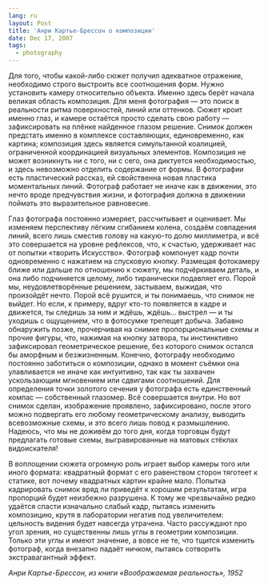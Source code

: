 ```yaml
---
lang: ru
layout: Post
title: 'Анри Картье-Брессон о композиции'
date: Dec 17, 2007
tags:
  - photography
---
```


Для того, чтобы какой-либо сюжет получил адекватное отражение, необходимо строго выстроить все соотношения форм. Нужно установить камеру относительно объекта. Именно здесь берёт начала великая область композиция. Для меня фотография — это поиск в реальности ритма поверхностей, линий или оттенков. Сюжет кроит именно глаз, и камере остаётся просто сделать свою работу — зафиксировать на плёнке найденное глазом решение. Снимок должен предстать именно в комплексе составляющих, единовременно, как картина; композиция здесь является симультанной коалицией, ограниченной координацией визуальных элементов. Композиция не может возникнуть ни с того, ни с сего, она диктуется необходимостью, и здесь невозможно отделить содержание от формы. В фотографии есть пластический рассказ, ей свойственна новая пластика моментальных линий. Фотограф работает не иначе как в движении, это нечто вроде предчувствия жизни, и фотография должна в движении поймать это выразительное равновесие.

<!--more-->

Глаз фотографа постоянно измеряет, рассчитывает и оценивает. Мы изменяем перспективу лёгким сгибанием колена, создаём совпадения линий, всего лишь сместив голову на какую-то долю миллиметра, и всё это совершается на уровне рефлексов, что, к счастью, удерживает нас от попытки «творить Искусство». Фотограф компонует кадр почти одновременно с нажатием на спусковую кнопку. Размещая фотокамеру ближе или дальше по отношению к сюжету, мы подчёркиваем деталь, и она либо подчиняется целому, либо тиранически подавляет его. Порой мы, неудовлетворённые решением, застываем, выжидая, что произойдёт нечто. Порой всё рушится, и ты понимаешь, что снимок не выйдет. Но если, к примеру, вдруг кто-то появляется в кадре и движется, ты следишь за ним и ждёшь, ждёшь… выстрел — и ты уходишь с ощущением, что в фотосумке трепещет добыча. Забавно обнаружить позже, прочерчивая на снимке пропорциональные схемы и прочие фигуры, что, нажимая на кнопку затвора, ты инстинктивно зафиксировал геометрическое решение, без которого снимок остался бы аморфным и безжизненным. Конечно, фотографу необходимо постоянно заботиться о композиции, однако в момент съёмки она улавливается не иначе как интуитивно, так как ты захвачен ускользающим мгновением или сдвигами соотношений. Для определения точки золотого сечения у фотографа есть единственный компас — собственный глазомер. Всё совершается внутри. Но вот снимок сделан, изображение проявлено, зафиксировано, после этого можно подвергать его любому геометрическому анализу, выводить всевозможные схемы, и это всего лишь повод к размышлению. Надеюсь, что мы не доживём до того дня, когда торговцы будут предлагать готовые схемы, выгравированные на матовых стёклах видоискателя!

В воплощении сюжета огромную роль играет выбор камеры того или иного формата: квадратный формат с его равенством сторон тяготеет к статике, вот почему квадратных картин крайне мало. Попытка кадрировать снимок вряд ли приведёт к хорошим результатам, игра пропорций будет неизбежно разрушена. К тому же чрезвычайно редко удаётся спасти изначально слабый кадр, пытаясь изменить композицию, крутя в лаборатории негатив под увеличителем: цельность видения будет навсегда утрачена. Часто рассуждают про угол зрения, но существенны лишь углы в геометрии композиции. Только эти углы и имеют значение, а вовсе не те, что тщится изменить фотограф, когда внезапно падаёт ничком, пытаясь сотворить экстравагантный эффект.

<cite>Анри Картье-Брессон, из книги «Воображаемая реальность», 1952</cite>
